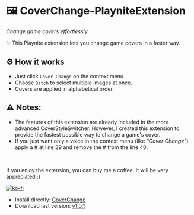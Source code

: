 # 🖼️ CoverChange-PlayniteExtension
*Change game covers effortlessly.*

✨ This Playnite extension lets you change game covers in a faster way.

## ⚙️ How it works

- Just click `Cover Change` on the context menu
- Choose `Batch` to select multiple images at once.
- Covers are applied in alphabetical order.

## ⚠️ Notes:
- The features of this extension are already included in the more advanced CoverStyleSwitcher. However, I created this extension to provide the fastest possible way to change a game's cover.
- If you just want only a voice in the context menu (like *"Cover Change"*) apply a # at line 39 and remove the # from the line 40. 

<br>

If you enjoy the extension, you can buy me a coffee. It will be very appreciated ;)



[![ko-fi](https://ko-fi.com/img/githubbutton_sm.svg)](https://ko-fi.com/E1E214R1KB)

- Install directly:
  [CoverChange](https://playnite.link/addons.html#CoverChange)
- Download last version:
[v1.0.1]( https://github.com/roob-p/CoverChange-PlayniteExtension/releases/download/v1.0.1/CoverChange_v1.0.1.pext)
